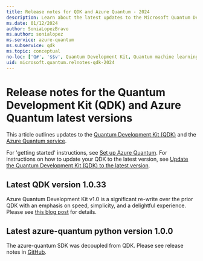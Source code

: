 ```yaml
---
title: Release notes for QDK and Azure Quantum - 2024
description: Learn about the latest updates to the Microsoft Quantum Development Kit (QDK) and Azure Quantum in 2024
ms.date: 01/12/2024
author: SoniaLopezBravo
ms.author: sonialopez
ms.service: azure-quantum
ms.subservice: qdk
ms.topic: conceptual
no-loc: ['Q#', '$$v', Quantum Development Kit, Quantum machine learning, Quantum Intermediate Representation, Basic measurement feedback, target, targets]
uid: microsoft.quantum.relnotes-qdk-2024
---
```


# Release notes for the Quantum Development Kit (QDK) and Azure Quantum latest versions

This article outlines updates to the [Quantum Development Kit (QDK)](xref:microsoft.quantum.install-qdk.overview) and the [Azure Quantum service](xref:microsoft.quantum.azure-quantum-overview).

For 'getting started' instructions, see [Set up Azure Quantum](xref:microsoft.quantum.install-qdk.overview). For instructions on how to update your QDK to the latest version, see [Update the Quantum Development Kit (QDK) to the latest version](xref:microsoft.quantum.update-qdk).

## Latest QDK version 1.0.33

Azure Quantum Development Kit v1.0 is a significant re-write over the prior QDK with an emphasis on speed, simplicity, and a delightful experience. Please see [this blog post](https://devblogs.microsoft.com/qsharp/announcing-v1-0-of-the-azure-quantum-development-kit/) for details.

## Latest azure-quantum python version 1.0.0

The azure-quantum SDK was decoupled from QDK. Please see release notes in [GitHub](https://github.com/microsoft/azure-quantum-python/releases).

